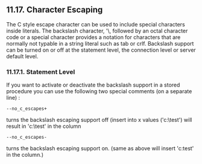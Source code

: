 <div id="charescaping" class="section">

<div class="titlepage">

<div>

<div>

## 11.17. Character Escaping

</div>

</div>

</div>

The C style escape character can be used to include special characters
inside literals. The backslash character, '\\, followed by an octal
character code or a special character provides a notation for characters
that are normally not typable in a string literal such as tab or crlf.
Backslash support can be turned on or off at the statement level, the
connection level or server default level.

<div id="backslashstmt" class="section">

<div class="titlepage">

<div>

<div>

### 11.17.1. Statement Level

</div>

</div>

</div>

If you want to activate or deactivate the backslash support in a stored
procedure you can use the following two special comments (on a separate
line) :

``` programlisting
--no_c_escapes+
```

turns the backslash escaping support off (insert into x values
('c:\test') will result in 'c:\test' in the column

``` programlisting
--no_c_escapes-
```

turns the backslash escaping support on. (same as above will insert
'c:test' in the column.)

</div>

</div>
